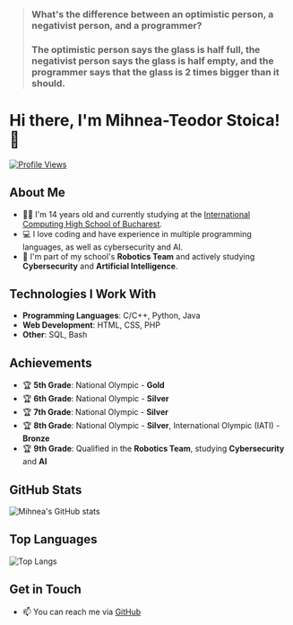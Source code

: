 > ### What's the difference between an optimistic person, a negativist person, and a programmer?
> ### The optimistic person says the glass is half full, the negativist person says the glass is half empty, and the programmer says that the glass is 2 times bigger than it should.

# Hi there, I'm Mihnea-Teodor Stoica! 👋

[![Profile Views](https://komarev.com/ghpvc/?username=MihneaTs1&color=blue)](https://github.com/MihneaTs1)

## About Me
- 🧑‍🎓 I'm 14 years old and currently studying at the [International Computing High School of Bucharest](https://ichb.ro/).
- 💻 I love coding and have experience in multiple programming languages, as well as cybersecurity and AI.
- 🤖 I'm part of my school's **Robotics Team** and actively studying **Cybersecurity** and **Artificial Intelligence**.

## Technologies I Work With
- **Programming Languages**: C/C++, Python, Java
- **Web Development**: HTML, CSS, PHP
- **Other**: SQL, Bash

## Achievements
- 🏆 **5th Grade**: National Olympic - **Gold**
- 🏆 **6th Grade**: National Olympic - **Silver**
- 🏆 **7th Grade**: National Olympic - **Silver**
- 🏆 **8th Grade**: National Olympic - **Silver**, International Olympic (IATI) - **Bronze**
- 🏆 **9th Grade**: Qualified in the **Robotics Team**, studying **Cybersecurity** and **AI**

## GitHub Stats
![Mihnea's GitHub stats](https://github-readme-stats.vercel.app/api?username=MihneaTs1&show_icons=true&theme=radical)

## Top Languages
![Top Langs](https://github-readme-stats.vercel.app/api/top-langs/?username=MihneaTs1&layout=compact&theme=radical)

## Get in Touch
- 📫 You can reach me via [GitHub](https://github.com/MihneaTs1)

<!---
MihneaTs1/MihneaTs1 is a ✨ special ✨ repository because its `README.md` (this file) appears on your GitHub profile.
You can click the Preview link to take a look at your changes.
--->

